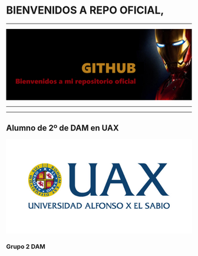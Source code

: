 # BIENVENIDOS A REPO OFICIAL,

***
![Imagen_de_portada](/recursos/logo_ironman.png)
***
***


## Alumno de 2º de DAM en UAX
![Imagen_de_portada](recursos/logo_uax.jpg)

### Grupo 2 DAM

<!--
**uanmita/uanmita** is a ✨ _special_ ✨ repository because its `README.md` (this file) appears on your GitHub profile.

Here are some ideas to get you started:

- 🔭 I’m currently working on ...
- 🌱 I’m currently learning ...
- 👯 I’m looking to collaborate on ...
- 🤔 I’m looking for help with ...
- 💬 Ask me about ...
- 📫 How to reach me: ...
- 😄 Pronouns: ...
- ⚡ Fun fact: ...
-->
